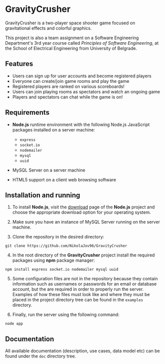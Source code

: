 # GravityCrusher
GravityCrusher is a two-player space shooter game focused on gravitational
effects and colorful graphics.

This project is also a team assignment on a Software Engineering Department's 3rd year course called *Principles of Software Engineering*, at the School of Electrical Engineering from University of Belgrade.

## Features
* Users can sign up for user accounts and become registered players
* Everyone can create/join game rooms and play the game
* Registered players are ranked on various scoreboards!
* Users can join playing rooms as spectators and watch an ongoing game
* Players and spectators can chat while the game is on!

## Requirements
* **Node.js** runtime environment with the following Node.js JavaScript packages
  installed on a server machine:
    * `express`
    * `socket.io`
    * `nodemailer`
    * `mysql`
    * `uuid`

* MySQL Server on a server machine
* HTML5 support on a client web browsing software

## Installation and running
1. To install **Node.js**, visit the [download](https://nodejs.org/en/download/)
   page of the **Node.js** project and choose the appropriate download option
   for your operating system.

2. Make sure you have an instance of MySQL Server running on the server machine.

3. Clone the repository in the desired directory:
```
git clone https://github.com/NikolaJov96/GravityCrusher
```

4. In the root directory of the **GravityCrusher** project install the required
packages using **npm** package manager:
```
npm install express socket.io nodemailer mysql uuid
```

5. Some configuration files are not in the repository because they contain
information such as usernames or passwords for an email or database account,
but the are required in order to properly run the server. Examples of how
these files must look like and where they must be placed in the project
directory tree can be found in the `examples` directory.

6. Finally, run the server using the following command:
```
node app
```

## Documentation
All available documentation (description, use cases, data model etc) can be found
under the `doc` directory tree.

